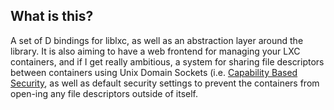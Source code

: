 ## What is this?

A set of D bindings for liblxc, as well as an abstraction layer around the library. It is also aiming to have a web frontend for managing your LXC containers, and if I get really ambitious, a system for sharing file descriptors between containers using Unix Domain Sockets (i.e. [Capability Based Security](https://en.wikipedia.org/wiki/Capability-based_security), as well as default security settings to prevent the containers from open-ing any file descriptors outside of itself.
